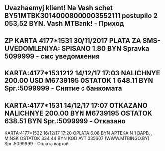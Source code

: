 Uvazhaemyj klient! Na Vash schet BY51MTBK30140008000003552111 postupilo 2 053,52 BYN. Vash MTBank! - Приход
-----------------------------------------------------------------------------------------------------------
ZP KARTA 4177*1531 30/11/2017 PLATA ZA SMS-UVEDOMLENIYA: SPISANO 1.80 BYN Spravka ‎5099999 - смс уведомления
-----------------------------------------------------------------------------------------------------------
KARTA:4177*1531212
14/12/17 17:03
NALICHNYE 200.00 USD
M6739195
OSTATOK 1 648.11 BYN
Spr.:‎5099999 - Снятие с банкомата
-----------------------------------------------------------------------------------------------------------
KARTA:4177*1531
14/12/17 17:07
OTKAZANO NALICHNYE 200.00 BYN
M6739195
OSTATOK 638.51 BYN
Spr.:‎5099999 - Отказано
-----------------------------------------------------------------------------------------------------------
KARTA:4177*1532
16/12/17 17:20
OPLATA 6.08 BYN
APTEKA N 1 BAPB, , MINSK
OSTATOK 334.44 BYN
KOD AVT.035607 (WWW.MTBINGO.BY)
Spr.:‎5099999 - Оплата картой